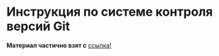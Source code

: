 # Инструкция по системе контроля версий Git

**Материал частично взят с** [ссылка!](https://proglib.io/)

